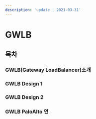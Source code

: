 ```yaml
---
description: 'update : 2021-03-31'
---
```


# GWLB

## 목차 

### GWLB\(Gateway LoadBalancer\)소개

### GWLB Design 1

### GWLB Design 2

### GWLB PaloAlto 연

